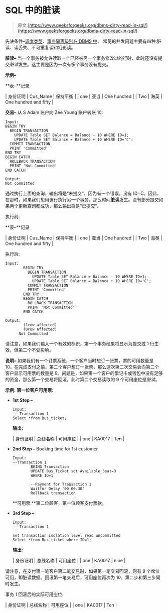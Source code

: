 # SQL 中的脏读

> 原文:[https://www.geeksforgeeks.org/dbms-dirty-read-in-sql/](https://www.geeksforgeeks.org/dbms-dirty-read-in-sql/)

先决条件–[调度类型](https://www.geeksforgeeks.org/dbms-concurrency-control-types-of-schedules/)、[事务隔离级别在 DBMS 中](https://www.geeksforgeeks.org/transaction-isolation-levels-dbms/)、
常见的并发问题主要有四种:脏读、读丢失、不可重复读和幻影读。

**脏读–**
当一个事务被允许读取一个已经被另一个事务修改过的行时，此时还没有提交*脏读*发生。这主要是因为一次有多个事务没有提交。

**示例–**

**表–**记录

| 身份证明 | Cus_Name | 保持平衡 |
| one | 亚当 | One hundred |
| Two | 海英 | One hundred and fifty |

**交易–**
从 S Adam 账户向 Zee Young 账户转账 10:

```
Input:
BEGIN TRY
  BEGIN TRANSACTION
    UPDATE Table SET Balance = Balance - 10 WHERE ID=1;
    UPDATE Table SET Balance = Balance + 10 WHERE ID='C';
  COMMIT TRANSACTION
  PRINT 'Committed'
END TRY
BEGIN CATCH
  ROLLBACK TRANSACTION
  PRINT 'Not Committed'
END CATCH

Output:
Not committed 
```

通过执行上面的查询，输出将是“未提交”，因为有一个错误，没有 ID=C。因此，在那时，如果我们想用该行执行另一个事务，那么时间**脏读**发生。没有部分提交如果两个更新查询都成功，那么输出将是“已提交”。

执行前:

**表–**记录

| 身份证明 | Cus_Name | 保持平衡 |
| one | 亚当 | One hundred |
| Two | 海英 | One hundred and fifty |

执行后:

```
Input: 
        BEGIN TRY
          BEGIN TRANSACTION
            UPDATE Table SET Balance = Balance - 10 WHERE ID=1;
            UPDATE Table SET Balance = Balance + 10 WHERE ID='C';
          COMMIT TRANSACTION
          PRINT 'Committed'
        END TRY
        BEGIN CATCH
          ROLLBACK TRANSACTION
          PRINT 'Not Committed'
        END CATCH

Output: 
        (1row affected)
        (0row affected)
      Not Committed 
```

请注意，如果我们输入一个有效的标识，第一个事务结果将显示为提交或 1 行生效，但第二个不受影响。

**说明–**
如果我们有一个订票系统，一个客户当时想订一张票，票的可用数量是 10，在完成支付之前，第二个客户想订一张票，那么这次第二次交易会向第二个客户显示可用票的数量是 9。问题是，如果第一个客户的借记卡或钱包中没有足够的资金，那么第一个交易将回滚，此时第二个交易读取的 9 个可用座位是*脏读*。

**示例:**
**第一位客户可用票:**

*   **1st Step –**

    ```
    Input:
    -- Transaction 1
    Select *from Bus_ticket; 
    ```

    **输出:**

    | 身份证明 | 总线名称 | 可用座位 |
    | one | KA0017 | Ten |

*   **2nd Step –**
    Booking time for 1st customer

    ```
    Input:  
    --Transaction 1
            BEING Transaction
            UPDATE Bus_Ticket set Available_Seat=9
            WHERE ID=1

            --Payment for Transaction 1
            Waitfor Delay '00.00.30'
            Rollback transaction 
    ```

    **可用票:**第二位顾客，第一位顾客支付票款。

*   **3rd Step –**

    ```
    Input:  
    -- Transaction 1

    set transaction isolation level read uncommitted
    Select *from Bus_ticket where ID=1; 
    ```

    **输出:**

    | 身份证明 | 总线名称 | 可用座位 |
    | one | KA0017 | nine |

请注意，在支付第一笔客户第二笔交易时，如果第一笔交易回滚，则有 9 个席位可用，即脏读数据。回滚第一笔交易后，可用座位再次为 10。第二步和第三步同时发生。

事务 1 回滚后的实际可用座位:

| 身份证明 | 总线名称 | 可用座位 |
| one | KA0017 | Ten |